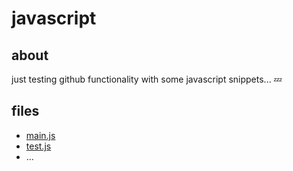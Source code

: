 javascript
==========

## about

just testing github functionality with some javascript snippets... :zzz:

## files

* [main.js](https://github.com/astebanis/javascript/blob/master/main.js)
* [test.js](https://github.com/astebanis/javascript/blob/master/test.js)
* ...

